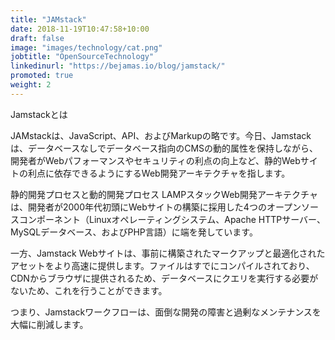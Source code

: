 ```yaml
---
title: "JAMstack"
date: 2018-11-19T10:47:58+10:00
draft: false
image: "images/technology/cat.png"
jobtitle: "OpenSourceTechnology"
linkedinurl: "https://bejamas.io/blog/jamstack/"
promoted: true
weight: 2
---
```


Jamstackとは    

JAMstackは、JavaScript、API、およびMarkupの略です。今日、Jamstackは、データベースなしでデータベース指向のCMSの動的属性を保持しながら、開発者がWebパフォーマンスやセキュリティの利点の向上など、静的Webサイトの利点に依存できるようにするWeb開発アーキテクチャを指します。

静的開発プロセスと動的開発プロセス
LAMPスタックWeb開発アーキテクチャは、開発者が2000年代初頭にWebサイトの構築に採用した4つのオープンソースコンポーネント（Linuxオペレーティングシステム、Apache HTTPサーバー、MySQLデータベース、およびPHP言語）に端を発しています。

一方、Jamstack Webサイトは、事前に構築されたマークアップと最適化されたアセットをより高速に提供します。ファイルはすでにコンパイルされており、CDNからブラウザに提供されるため、データベースにクエリを実行する必要がないため、これを行うことができます。

つまり、Jamstackワークフローは、面倒な開発の障害と過剰なメンテナンスを大幅に削減します。